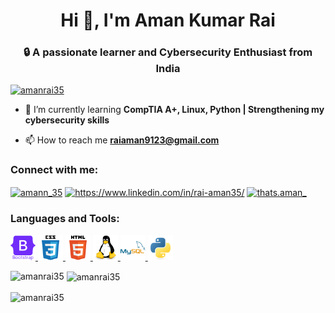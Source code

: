 <h1 align="center">Hi 👋, I'm Aman Kumar Rai</h1>
<h3 align="center">🔒 A passionate learner and Cybersecurity Enthusiast from India</h3>

<p align="left"> <a href="https://github.com/ryo-ma/github-profile-trophy"><img src="https://github-profile-trophy.vercel.app/?username=amanrai35" alt="amanrai35" /></a> </p>

- 🌱 I’m currently learning ****CompTIA A+, Linux, Python | Strengthening my cybersecurity skills****

- 📫 How to reach me **raiaman9123@gmail.com**

<h3 align="left">Connect with me:</h3>
<p align="left">
<a href="https://twitter.com/amann_35" target="blank"><img align="center" src="https://raw.githubusercontent.com/rahuldkjain/github-profile-readme-generator/master/src/images/icons/Social/twitter.svg" alt="amann_35" height="30" width="40" /></a>
<a href="https://linkedin.com/in/https://www.linkedin.com/in/rai-aman35/" target="blank"><img align="center" src="https://raw.githubusercontent.com/rahuldkjain/github-profile-readme-generator/master/src/images/icons/Social/linked-in-alt.svg" alt="https://www.linkedin.com/in/rai-aman35/" height="30" width="40" /></a>
<a href="https://instagram.com/thats.aman_" target="blank"><img align="center" src="https://raw.githubusercontent.com/rahuldkjain/github-profile-readme-generator/master/src/images/icons/Social/instagram.svg" alt="thats.aman_" height="30" width="40" /></a>
</p>

<h3 align="left">Languages and Tools:</h3>
<p align="left"> <a href="https://getbootstrap.com" target="_blank" rel="noreferrer"> <img src="https://raw.githubusercontent.com/devicons/devicon/master/icons/bootstrap/bootstrap-plain-wordmark.svg" alt="bootstrap" width="40" height="40"/> </a> <a href="https://www.w3schools.com/css/" target="_blank" rel="noreferrer"> <img src="https://raw.githubusercontent.com/devicons/devicon/master/icons/css3/css3-original-wordmark.svg" alt="css3" width="40" height="40"/> </a> <a href="https://www.w3.org/html/" target="_blank" rel="noreferrer"> <img src="https://raw.githubusercontent.com/devicons/devicon/master/icons/html5/html5-original-wordmark.svg" alt="html5" width="40" height="40"/> </a> <a href="https://www.linux.org/" target="_blank" rel="noreferrer"> <img src="https://raw.githubusercontent.com/devicons/devicon/master/icons/linux/linux-original.svg" alt="linux" width="40" height="40"/> </a> <a href="https://www.mysql.com/" target="_blank" rel="noreferrer"> <img src="https://raw.githubusercontent.com/devicons/devicon/master/icons/mysql/mysql-original-wordmark.svg" alt="mysql" width="40" height="40"/> </a> <a href="https://www.python.org" target="_blank" rel="noreferrer"> <img src="https://raw.githubusercontent.com/devicons/devicon/master/icons/python/python-original.svg" alt="python" width="40" height="40"/> </a> </p>

<p><img align="left" src="https://github-readme-stats.vercel.app/api/top-langs?username=amanrai35&show_icons=true&locale=en&layout=compact" alt="amanrai35" /></p>

<p>&nbsp;<img align="center" src="https://github-readme-stats.vercel.app/api?username=amanrai35&show_icons=true&locale=en" alt="amanrai35" /></p>

<p><img align="center" src="https://github-readme-streak-stats.herokuapp.com/?user=amanrai35&" alt="amanrai35" /></p>
